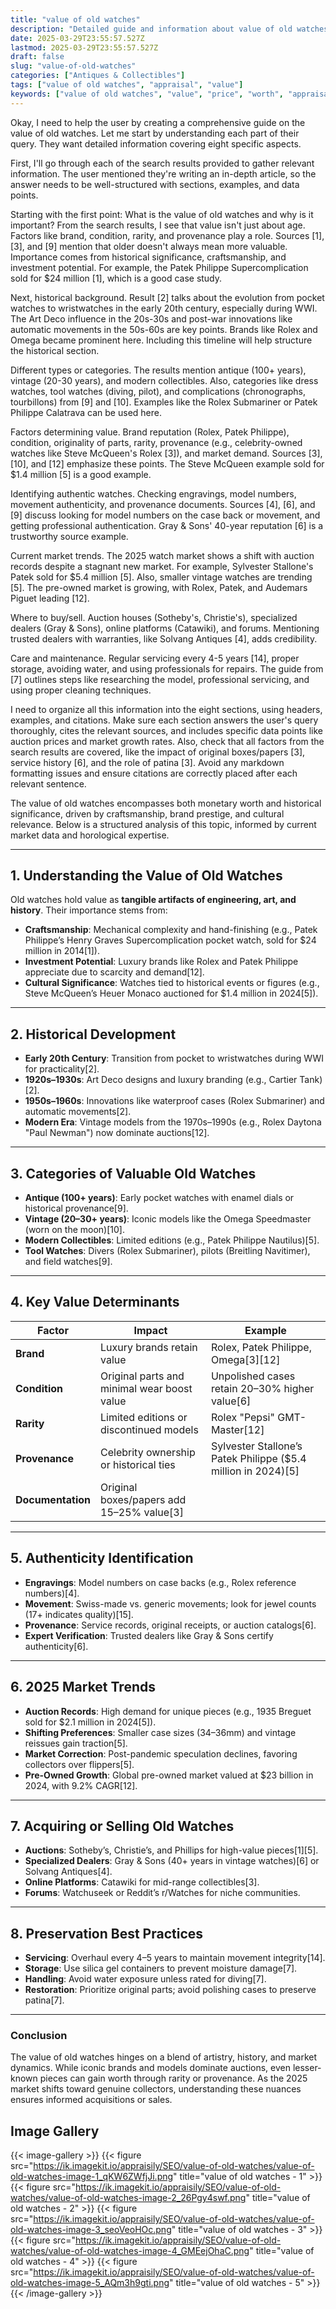 ```yaml
---
title: "value of old watches"
description: "Detailed guide and information about value of old watches"
date: 2025-03-29T23:55:57.527Z
lastmod: 2025-03-29T23:55:57.527Z
draft: false
slug: "value-of-old-watches"
categories: ["Antiques & Collectibles"]
tags: ["value of old watches", "appraisal", "value"]
keywords: ["value of old watches", "value", "price", "worth", "appraisal"]
---
```


<think>
Okay, I need to help the user by creating a comprehensive guide on the value of old watches. Let me start by understanding each part of their query. They want detailed information covering eight specific aspects. 

First, I'll go through each of the search results provided to gather relevant information. The user mentioned they're writing an in-depth article, so the answer needs to be well-structured with sections, examples, and data points. 

Starting with the first point: What is the value of old watches and why is it important? From the search results, I see that value isn't just about age. Factors like brand, condition, rarity, and provenance play a role. Sources [1], [3], and [9] mention that older doesn't always mean more valuable. Importance comes from historical significance, craftsmanship, and investment potential. For example, the Patek Philippe Supercomplication sold for $24 million [1], which is a good case study.

Next, historical background. Result [2] talks about the evolution from pocket watches to wristwatches in the early 20th century, especially during WWI. The Art Deco influence in the 20s-30s and post-war innovations like automatic movements in the 50s-60s are key points. Brands like Rolex and Omega became prominent here. Including this timeline will help structure the historical section.

Different types or categories. The results mention antique (100+ years), vintage (20-30 years), and modern collectibles. Also, categories like dress watches, tool watches (diving, pilot), and complications (chronographs, tourbillons) from [9] and [10]. Examples like the Rolex Submariner or Patek Philippe Calatrava can be used here.

Factors determining value. Brand reputation (Rolex, Patek Philippe), condition, originality of parts, rarity, provenance (e.g., celebrity-owned watches like Steve McQueen's Rolex [3]), and market demand. Sources [3], [10], and [12] emphasize these points. The Steve McQueen example sold for $1.4 million [5] is a good example.

Identifying authentic watches. Checking engravings, model numbers, movement authenticity, and provenance documents. Sources [4], [6], and [9] discuss looking for model numbers on the case back or movement, and getting professional authentication. Gray & Sons' 40-year reputation [6] is a trustworthy source example.

Current market trends. The 2025 watch market shows a shift with auction records despite a stagnant new market. For example, Sylvester Stallone's Patek sold for $5.4 million [5]. Also, smaller vintage watches are trending [5]. The pre-owned market is growing, with Rolex, Patek, and Audemars Piguet leading [12].

Where to buy/sell. Auction houses (Sotheby's, Christie's), specialized dealers (Gray & Sons), online platforms (Catawiki), and forums. Mentioning trusted dealers with warranties, like Solvang Antiques [4], adds credibility.

Care and maintenance. Regular servicing every 4-5 years [14], proper storage, avoiding water, and using professionals for repairs. The guide from [7] outlines steps like researching the model, professional servicing, and using proper cleaning techniques.

I need to organize all this information into the eight sections, using headers, examples, and citations. Make sure each section answers the user's query thoroughly, cites the relevant sources, and includes specific data points like auction prices and market growth rates. Also, check that all factors from the search results are covered, like the impact of original boxes/papers [3], service history [6], and the role of patina [3]. Avoid any markdown formatting issues and ensure citations are correctly placed after each relevant sentence.
</think>

The value of old watches encompasses both monetary worth and historical significance, driven by craftsmanship, brand prestige, and cultural relevance. Below is a structured analysis of this topic, informed by current market data and horological expertise.

---

## 1. **Understanding the Value of Old Watches**  
Old watches hold value as **tangible artifacts of engineering, art, and history**. Their importance stems from:  
- **Craftsmanship**: Mechanical complexity and hand-finishing (e.g., Patek Philippe’s Henry Graves Supercomplication pocket watch, sold for $24 million in 2014[1]).  
- **Investment Potential**: Luxury brands like Rolex and Patek Philippe appreciate due to scarcity and demand[12].  
- **Cultural Significance**: Watches tied to historical events or figures (e.g., Steve McQueen’s Heuer Monaco auctioned for $1.4 million in 2024[5]).  

---

## 2. **Historical Development**  
- **Early 20th Century**: Transition from pocket to wristwatches during WWI for practicality[2].  
- **1920s–1930s**: Art Deco designs and luxury branding (e.g., Cartier Tank)[2].  
- **1950s–1960s**: Innovations like waterproof cases (Rolex Submariner) and automatic movements[2].  
- **Modern Era**: Vintage models from the 1970s–1990s (e.g., Rolex Daytona "Paul Newman") now dominate auctions[12].  

---

## 3. **Categories of Valuable Old Watches**  
- **Antique (100+ years)**: Early pocket watches with enamel dials or historical provenance[9].  
- **Vintage (20–30+ years)**: Iconic models like the Omega Speedmaster (worn on the moon)[10].  
- **Modern Collectibles**: Limited editions (e.g., Patek Philippe Nautilus)[5].  
- **Tool Watches**: Divers (Rolex Submariner), pilots (Breitling Navitimer), and field watches[9].  

---

## 4. **Key Value Determinants**  
| Factor | Impact | Example |  
|--------|--------|---------|  
| **Brand** | Luxury brands retain value | Rolex, Patek Philippe, Omega[3][12] |  
| **Condition** | Original parts and minimal wear boost value | Unpolished cases retain 20–30% higher value[6] |  
| **Rarity** | Limited editions or discontinued models | Rolex "Pepsi" GMT-Master[12] |  
| **Provenance** | Celebrity ownership or historical ties | Sylvester Stallone’s Patek Philippe ($5.4 million in 2024)[5] |  
| **Documentation** | Original boxes/papers add 15–25% value[3] |  

---

## 5. **Authenticity Identification**  
- **Engravings**: Model numbers on case backs (e.g., Rolex reference numbers)[4].  
- **Movement**: Swiss-made vs. generic movements; look for jewel counts (17+ indicates quality)[15].  
- **Provenance**: Service records, original receipts, or auction catalogs[6].  
- **Expert Verification**: Trusted dealers like Gray & Sons certify authenticity[6].  

---

## 6. **2025 Market Trends**  
- **Auction Records**: High demand for unique pieces (e.g., 1935 Breguet sold for $2.1 million in 2024[5]).  
- **Shifting Preferences**: Smaller case sizes (34–36mm) and vintage reissues gain traction[5].  
- **Market Correction**: Post-pandemic speculation declines, favoring collectors over flippers[5].  
- **Pre-Owned Growth**: Global pre-owned market valued at $23 billion in 2024, with 9.2% CAGR[12].  

---

## 7. **Acquiring or Selling Old Watches**  
- **Auctions**: Sotheby’s, Christie’s, and Phillips for high-value pieces[1][5].  
- **Specialized Dealers**: Gray & Sons (40+ years in vintage watches)[6] or Solvang Antiques[4].  
- **Online Platforms**: Catawiki for mid-range collectibles[3].  
- **Forums**: Watchuseek or Reddit’s r/Watches for niche communities.  

---

## 8. **Preservation Best Practices**  
- **Servicing**: Overhaul every 4–5 years to maintain movement integrity[14].  
- **Storage**: Use silica gel containers to prevent moisture damage[7].  
- **Handling**: Avoid water exposure unless rated for diving[7].  
- **Restoration**: Prioritize original parts; avoid polishing cases to preserve patina[7].  

---

### Conclusion  
The value of old watches hinges on a blend of artistry, history, and market dynamics. While iconic brands and models dominate auctions, even lesser-known pieces can gain worth through rarity or provenance. As the 2025 market shifts toward genuine collectors, understanding these nuances ensures informed acquisitions or sales.


## Image Gallery

{{< image-gallery >}}
  {{< figure src="https://ik.imagekit.io/appraisily/SEO/value-of-old-watches/value-of-old-watches-image-1_qKW6ZWfjJi.png" title="value of old watches - 1" >}}
  {{< figure src="https://ik.imagekit.io/appraisily/SEO/value-of-old-watches/value-of-old-watches-image-2_26Pgy4swf.png" title="value of old watches - 2" >}}
  {{< figure src="https://ik.imagekit.io/appraisily/SEO/value-of-old-watches/value-of-old-watches-image-3_seoVeoHOc.png" title="value of old watches - 3" >}}
  {{< figure src="https://ik.imagekit.io/appraisily/SEO/value-of-old-watches/value-of-old-watches-image-4_GMEejOhaC.png" title="value of old watches - 4" >}}
  {{< figure src="https://ik.imagekit.io/appraisily/SEO/value-of-old-watches/value-of-old-watches-image-5_AQm3h9gti.png" title="value of old watches - 5" >}}
{{< /image-gallery >}}

